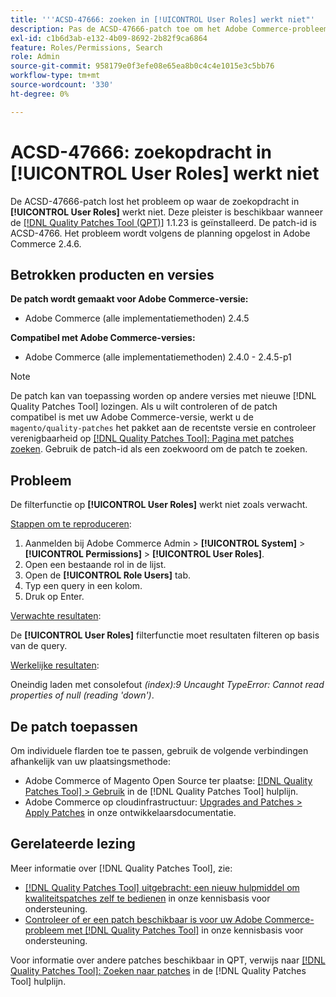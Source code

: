 ```yaml
---
title: '''ACSD-47666: zoeken in [!UICONTROL User Roles] werkt niet"'
description: Pas de ACSD-47666-patch toe om het Adobe Commerce-probleem op te lossen waarbij het filter werkt op [!UICONTROL User Roles] werkt niet zoals verwacht.
exl-id: c1b6d3ab-e132-4b09-8692-2b82f9ca6864
feature: Roles/Permissions, Search
role: Admin
source-git-commit: 958179e0f3efe08e65ea8b0c4c4e1015e3c5bb76
workflow-type: tm+mt
source-wordcount: '330'
ht-degree: 0%

---
```


# ACSD-47666: zoekopdracht in **[!UICONTROL User Roles]** werkt niet

De ACSD-47666-patch lost het probleem op waar de zoekopdracht in **[!UICONTROL User Roles]** werkt niet. Deze pleister is beschikbaar wanneer de [[!DNL Quality Patches Tool (QPT)]](/help/announcements/adobe-commerce-announcements/magento-quality-patches-released-new-tool-to-self-serve-quality-patches.md) 1.1.23 is geïnstalleerd. De patch-id is ACSD-4766. Het probleem wordt volgens de planning opgelost in Adobe Commerce 2.4.6.

## Betrokken producten en versies

**De patch wordt gemaakt voor Adobe Commerce-versie:**

* Adobe Commerce (alle implementatiemethoden) 2.4.5

**Compatibel met Adobe Commerce-versies:**

* Adobe Commerce (alle implementatiemethoden) 2.4.0 - 2.4.5-p1

>[!NOTE]
>
>De patch kan van toepassing worden op andere versies met nieuwe [!DNL Quality Patches Tool] lozingen. Als u wilt controleren of de patch compatibel is met uw Adobe Commerce-versie, werkt u de `magento/quality-patches` het pakket aan de recentste versie en controleer verenigbaarheid op [[!DNL Quality Patches Tool]: Pagina met patches zoeken](https://experienceleague.adobe.com/tools/commerce-quality-patches/index.html). Gebruik de patch-id als een zoekwoord om de patch te zoeken.

## Probleem

De filterfunctie op **[!UICONTROL User Roles]** werkt niet zoals verwacht.

<u>Stappen om te reproduceren</u>:

1. Aanmelden bij Adobe Commerce Admin > **[!UICONTROL System]** > **[!UICONTROL Permissions]** > **[!UICONTROL User Roles]**.
1. Open een bestaande rol in de lijst.
1. Open de **[!UICONTROL Role Users]** tab.
1. Typ een query in een kolom.
1. Druk op Enter.

<u>Verwachte resultaten</u>:

De **[!UICONTROL User Roles]** filterfunctie moet resultaten filteren op basis van de query.

<u>Werkelijke resultaten</u>:

Oneindig laden met consolefout _(index):9 Uncaught TypeError: Cannot read properties of null (reading &#39;down&#39;)_.

## De patch toepassen

Om individuele flarden toe te passen, gebruik de volgende verbindingen afhankelijk van uw plaatsingsmethode:

* Adobe Commerce of Magento Open Source ter plaatse: [[!DNL Quality Patches Tool] > Gebruik](https://experienceleague.adobe.com/docs/commerce-operations/tools/quality-patches-tool/usage.html) in de [!DNL Quality Patches Tool] hulplijn.
* Adobe Commerce op cloudinfrastructuur: [Upgrades and Patches > Apply Patches](https://devdocs.magento.com/cloud/project/project-patch.html) in onze ontwikkelaarsdocumentatie. 

## Gerelateerde lezing

Meer informatie over [!DNL Quality Patches Tool], zie:

* [[!DNL Quality Patches Tool] uitgebracht: een nieuw hulpmiddel om kwaliteitspatches zelf te bedienen](/help/announcements/adobe-commerce-announcements/magento-quality-patches-released-new-tool-to-self-serve-quality-patches.md) in onze kennisbasis voor ondersteuning.
* [Controleer of er een patch beschikbaar is voor uw Adobe Commerce-probleem met [!DNL Quality Patches Tool]](/help/support-tools/patches-available-in-qpt-tool/check-patch-for-magento-issue-with-magento-quality-patches.md) in onze kennisbasis voor ondersteuning.

Voor informatie over andere patches beschikbaar in QPT, verwijs naar [[!DNL Quality Patches Tool]: Zoeken naar patches](https://experienceleague.adobe.com/tools/commerce-quality-patches/index.html) in de [!DNL Quality Patches Tool] hulplijn.
